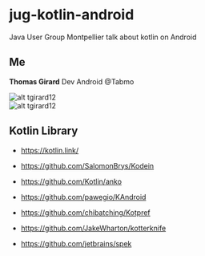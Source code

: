 # jug-kotlin-android
Java User Group Montpellier talk about kotlin on Android

## Me

**Thomas Girard** 
Dev Android @Tabmo

![alt](http://i.imgur.com/wWzX9uB.png) tgirard12  
![alt](http://i.imgur.com/9I6NRUm.png) tgirard12


## Kotlin Library

- https://kotlin.link/
 
- https://github.com/SalomonBrys/Kodein

- https://github.com/Kotlin/anko
- https://github.com/pawegio/KAndroid
- https://github.com/chibatching/Kotpref

- https://github.com/JakeWharton/kotterknife

- https://github.com/jetbrains/spek
